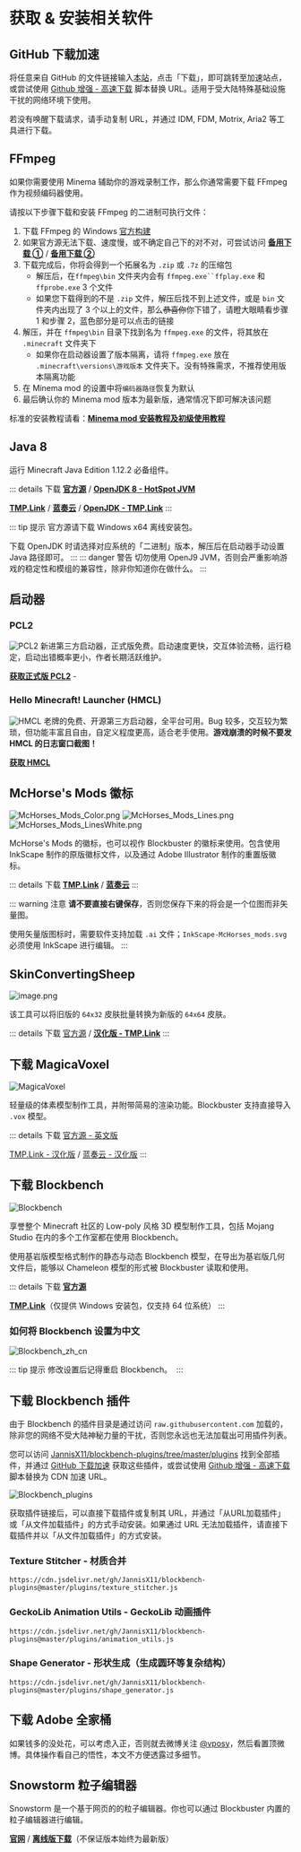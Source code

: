 # 获取 & 安装相关软件

## GitHub 下载加速

将任意来自 GitHub 的文件链接输入[本站](https://ghproxy.com/)，点击「下载」，即可跳转至加速站点，或尝试使用 [Github 增强 - 高速下载](https://greasyfork.org/zh-CN/scripts/412245-github-%E5%A2%9E%E5%BC%BA-%E9%AB%98%E9%80%9F%E4%B8%8B%E8%BD%BD) 脚本替换 URL。适用于受大陆特殊基础设施干扰的网络环境下使用。


若没有唤醒下载请求，请手动复制 URL，并通过 IDM, FDM, Motrix, Aria2 等工具进行下载。
​

## FFmpeg

如果你需要使用 Minema 辅助你的游戏录制工作，那么你通常需要下载 FFmpeg 作为视频编码器使用。


请按以下步骤下载和安装 FFmpeg 的二进制可执行文件：

1. 下载 FFmpeg 的 Windows [官方构建](https://www.gyan.dev/ffmpeg/builds/ffmpeg-release-full.7z)
2. 如果官方源无法下载、速度慢，或不确定自己下的对不对，可尝试访问 [**备用下载 ①**](http://tmp.link/f/6168c6ecb6acc) / [**备用下载 ②**](https://wwi.lanzoui.com/i1osIpj1mpc)
3. 下载完成后，你将会得到一个拓展名为 `.zip` 或 `.7z` 的压缩包
   * 解压后，在`ffmpeg\bin` 文件夹内会有 `ffmpeg.exe``ffplay.exe` 和 `ffprobe.exe` 3 个文件
   * 如果您下载得到的不是 `.zip` 文件，解压后找不到上述文件，或是 `bin` 文件夹内出现了 3 个以上的文件，那么~~恭喜你~~你下错了，请瞪大眼睛看步骤 1 和步骤 2，蓝色部分是可以点击的链接
4. 解压，并在 `ffmpeg\bin` 目录下找到名为 `ffmpeg.exe` 的文件，将其放在 `.minecraft` 文件夹下
   * 如果你在启动器设置了版本隔离，请将 `ffmpeg.exe` 放在 `.minecraft\versions\游戏版本` 文件夹下。没有特殊需求，不推荐使用版本隔离功能
5. 在 Minema mod 的设置中将`编码器路径`恢复为默认
6. 最后确认你的 Minema mod 版本为最新版，通常情况下即可解决该问题



标准的安装教程请看：[**Minema mod 安装教程及初级使用教程**](https://www.bilibili.com/video/av45214103)
**​**

## Java 8 

运行 Minecraft Java Edition 1.12.2 必备组件。

::: details 下载
[**官方源**](https://java.com/en/download/manual.jsp) / [**OpenJDK 8 - HotSpot JVM**](https://adoptopenjdk.net/archive.html?variant=openjdk8&jvmVariant=hotspot)

[**TMP.Link**](http://tmp.link/f/6168c70b82c52) / [**蓝奏云**](https://wwi.lanzoui.com/icH0Ph4ilza) / 
[**OpenJDK - TMP.Link**](http://tmp.link/f/61c3f985950c8)
:::

::: tip 提示
官方源请下载 Windows x64 离线安装包。

下载 OpenJDK 时请选择对应系统的「二进制」版本，解压后在启动器手动设置 Java 路径即可。
:::
::: danger 警告
切勿使用 OpenJ9 JVM，否则会严重影响游戏的稳定性和模组的兼容性，除非你知道你在做什么。
:::


## 启动器

### PCL2
![PCL2](/img/download/pcl2.png)
新进第三方启动器，正式版免费。启动速度更快，交互体验流畅，运行稳定，启动出错概率更小，作者长期活跃维护。

[**获取正式版 PCL2**](https://afdian.net/p/0164034c016c11ebafcb52540025c377) - <Badge type="tip" text="官方源" vertical="middle" />

### Hello Minecraft! Launcher (HMCL)

![HMCL](/img/download/HMCL.png)
老牌的免费、开源第三方启动器，全平台可用。Bug 较多，交互较为繁琐，但功能丰富且自由，自定义程度更高，适合老手使用。**游戏崩溃的时候不要发 HMCL 的日志窗口截图！**

[**获取 HMCL**](https://hmcl.huangyuhui.net/) <Badge type="tip" text="官方源" vertical="middle" />

## McHorse's Mods 徽标

![McHorses_Mods_Color.png](/img/download/McHorses_Mods_Color.png) ![McHorses_Mods_Lines.png](/img/download/McHorses_Mods_Lines.png) ![McHorses_Mods_LinesWhite.png](/img/download/McHorses_Mods_LinesWhite.png)

McHorse's Mods 的徽标，也可以视作 Blockbuster 的徽标来使用。包含使用 InkScape 制作的原版徽标文件，以及通过 Adobe Illustrator 制作的重置版徽标。

::: details 下载
[**TMP.Link**](http://tmp.link/room/610df1cd8ff11) / [**蓝奏云**](https://wwi.lanzoui.com/iclCrsdhh7c)
:::

::: warning 注意
**请不要直接右键保存**，否则您保存下来的将会是一个位图而非矢量图。

使用矢量版图标时，需要软件支持加载 `.ai` 文件；`InkScape-McHorses_mods.svg` 必须使用 InkScape 进行编辑。
:::

## SkinConvertingSheep

![image.png](/img/download/SkinConvertingSheep.png)

该工具可以将旧版的 `64x32` 皮肤批量转换为新版的 `64x64` 皮肤。

::: details 下载
[官方源](https://www.minecraftforum.net/forums/mapping-and-modding-java-edition/minecraft-tools/1265755) / [**汉化版 - TMP.Link**](http://tmp.link/f/6168c7e7c7b40)
:::


## 下载 MagicaVoxel
![MagicaVoxel](/img/download/MagicaVoxel.png)

轻量级的体素模型制作工具，并附带简易的渲染功能。Blockbuster 支持直接导入 `.vox` 模型。

::: details 下载
[官方源 - 英文版](https://ephtracy.github.io/) <Badge type="tip" text="0.99.6.4" vertical="middle" /> <Badge type="warning" text="0.99.7.0 beta" vertical="middle" />

[TMP.Link - 汉化版](http://tmp.link/f/6168c83207856) / [蓝奏云 - 汉化版](https://wwi.lanzoui.com/iXPhosaa2hc) <Badge type="tip" text="0.99.6.3 - 仅提供 Windows 64bit" vertical="middle" />
:::


## 下载 Blockbench

![Blockbench](/img/download/Blockbench.png)

享誉整个 Minecraft 社区的 Low-poly 风格 3D 模型制作工具，包括 Mojang Studio 在内的多个工作室都在使用 Blockbench。

使用基岩版模型格式制作的静态与动态 Blockbench 模型，在导出为基岩版几何文件后，能够以 Chameleon 模型的形式被 Blockbuster 读取和使用。

::: details 下载
[**官方源**](https://blockbench.net/downloads/) <Badge type="danger" text="中国大陆被屏蔽" vertical="middle" />

[**TMP.Link**](http://tmp.link/f/620a53c7a7484)（仅提供 Windows 安装包，仅支持 64 位系统）<Badge type="tip" text="4.1.5" vertical="middle" />
:::

### 如何将 Blockbench 设置为中文

![Blockbench_zh_cn](/img/download/Blockbench_Language.gif)

::: tip 提示
修改设置后记得重启 Blockbench。
​
:::

## 下载 Blockbench 插件

由于 Blockbench 的插件目录是通过访问 `raw.githubusercontent.com` 加载的，除非您的网络不受大陆神秘力量的干扰，否则您永远也无法加载出可用插件列表。


您可以访问 [JannisX11/blockbench-plugins/tree/master/plugins](https://github.com/JannisX11/blockbench-plugins/tree/master/plugins) 找到全部插件，并通过 [GitHub 下载加速](#y2BXA) 获取这些插件，或尝试使用 [Github 增强 - 高速下载](https://greasyfork.org/zh-CN/scripts/412245-github-%E5%A2%9E%E5%BC%BA-%E9%AB%98%E9%80%9F%E4%B8%8B%E8%BD%BD) 脚本替换为 CDN 加速 URL。

![Blockbench_plugins](/img/download/Blockbench-plugins.png)

获取插件链接后，可以直接下载插件或复制其 URL，并通过「从URL加载插件」或「从文件加载插件」的方式手动安装。如果通过 URL 无法加载插件，请直接下载插件并以「从文件加载插件」的方式安装。

### Texture Stitcher - 材质合并

```:no-line-numbers
https://cdn.jsdelivr.net/gh/JannisX11/blockbench-plugins@master/plugins/texture_stitcher.js
```

### GeckoLib Animation Utils - GeckoLib 动画插件

```:no-line-numbers
https://cdn.jsdelivr.net/gh/JannisX11/blockbench-plugins@master/plugins/animation_utils.js
```

### Shape Generator - 形状生成（生成圆环等复杂结构）

```:no-line-numbers
https://cdn.jsdelivr.net/gh/JannisX11/blockbench-plugins@master/plugins/shape_generator.js
```



## 下载 Adobe 全家桶

如果钱多的没处花，可以考虑入正，否则就去微博关注 [@vposy](https://weibo.com/vposy)，然后看置顶微博。具体操作看自己的悟性，本文不方便透露过多细节。
​

## Snowstorm 粒子编辑器

Snowstorm 是一个基于网页的的粒子编辑器。你也可以通过 Blockbuster 内置的粒子编辑器进行编辑。

[**官网**](https://jannisx11.github.io/snowstorm/) / [**离线版下载**](https://www.lanzoui.com/iNOTpi5pita)（不保证版本始终为最新版）